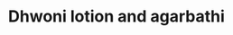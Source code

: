 ---
title: "Dhwoni lotion and agarbathi"
url: /thiruvananthapuram/dhwoni-lotion-and-agarbathi/
shop: Allgemein
---